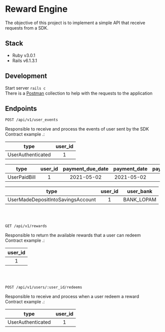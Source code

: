 # Reward Engine

The objective of this project is to implement a simple API that receive requests from a SDK.

## Stack

- Ruby v3.0.1
- Rails v6.1.3.1

## Development

Start server `rails c` </br>
There is a [Postman](https://www.postman.com/downloads/) collection to help with the requests to the application


## Endpoints

```
POST /api/v1/user_events
```
Responsible to receive and process the events of user sent by the SDK </br>
Contract example .:

| type                   | user_id       |    
| ---------------------- |:-------------:|
| UserAuthenticated      | 1            |

| type                   | user_id       |    payment_due_date | payment_date| payment_amount
| ---------------------- |:-------------:|:-------------:|:-------------:|:-------------:|
| UserPaidBill      | 1            |2021-05-02 | 2021-05-02| 10000

| type                   | user_id       |    user_bank | 
| ---------------------- |:-------------:|:-------------:|
| UserMadeDepositIntoSavingsAccount      | 1            |BANK_LOPAM |

</br></br>

```
GET /api/v1/rewards
```
Responsible to return the available rewards that a user can redeem</br>
Contract example .:

| user_id       |    
|:-------------:|
| 1            |

</br></br>

```
POST /api/v1/users/:user_id/redeems
```
Responsible to receive and process when a user redeem a reward</br>
Contract example .:

| type                   | user_id       |    
| ---------------------- |:-------------:|
| UserAuthenticated      | 1            |

</br></br>